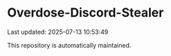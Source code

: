 # Overdose-Discord-Stealer

Last updated: 2025-07-13 10:53:49

This repository is automatically maintained.
